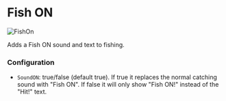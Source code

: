 # Fish ON

![FishOn](https://github.com/animatedrice/StardewMods/assets/15009951/0ce567e2-6d2d-4f15-af82-855ee670fd94)

Adds a Fish ON sound and text to fishing.

### Configuration
* ```SoundON```: true/false (default true). If true it replaces the normal catching sound with "Fish ON". If false it will only show "Fish ON!" instead of the "Hit!" text.

